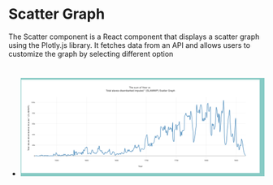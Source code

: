 # Scatter Graph

The Scatter component is a React component that displays a scatter graph using the Plotly.js library. It fetches data from an API and allows users to customize the graph by selecting different option

#

- ![Scatter Graph](../../../assets/ScatterGraph.png)
